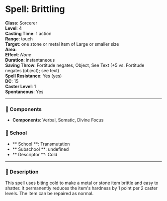 
# Spell: Brittling
**Class**: Sorcerer  
**Level**: 4  
**Casting Time**: 1 action  
**Range**: touch  
**Target**: one stone or metal item of Large or smaller size  
**Area**:   
**Effect**: _None_  
**Duration**: instantaneous  
**Saving Throw**: Fortitude negates, Object, See Text (+5 vs. Fortitude negates (object); see text)  
**Spell Resistance**: Yes (yes)  
**DC**: 15  
**Caster Level**: 1  
**Spontaneous**: Yes

---

### 🔮 Components
- **Components**: Verbal, Somatic, Divine Focus

### 🏫 School
- ** School **: Transmutation
- ** Subschool **: undefined
- ** Descriptor **: Cold
---

### 📜 Description
This spell uses biting cold to make a metal or stone item brittle and easy to shatter. It permanently reduces the item's hardness by 1 point per 2 caster levels. The item can be repaired as normal.
